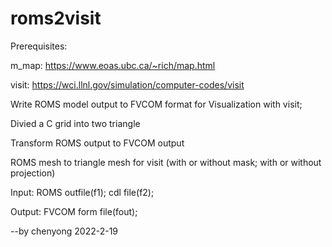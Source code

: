 # roms2visit

Prerequisites:

m_map: https://www.eoas.ubc.ca/~rich/map.html

visit: https://wci.llnl.gov/simulation/computer-codes/visit

Write ROMS model output to FVCOM format for Visualization with visit;

Divied a C grid into two triangle 

Transform ROMS output to FVCOM output 

ROMS mesh to  triangle mesh for visit (with or without mask; with or without projection)

Input: ROMS outfile(f1); cdl file(f2); 

Output: FVCOM form file(fout); 

--by chenyong 2022-2-19 

